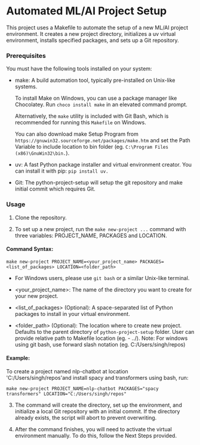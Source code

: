 # Automated ML/AI Project Setup

This project uses a Makefile to automate the setup of a new ML/AI project environment. It creates a new project directory, initializes a uv virtual environment, installs specified packages, and sets up a Git repository.

### Prerequisites

You must have the following tools installed on your system:

- make: A build automation tool, typically pre-installed on Unix-like systems.

  To install Make on Windows, you can use a package manager like Chocolatey. Run `choco install make` in an elevated command prompt.

  Alternatively, the `make` utility is included with Git Bash, which is recommended for running this `Makefile` on Windows.

  You can also download make Setup Program from `https://gnuwin32.sourceforge.net/packages/make.htm` and set the Path Variable to include location to bin folder (eg. `C:\Program Files (x86)\GnuWin32\bin.`).
  
- uv: A fast Python package installer and virtual environment creator. You can install it with pip: `pip install uv.`

- Git: The python-project-setup will setup the git repository and make initial commit which requires Git.
    
### Usage

1. Clone the repository.

2. To set up a new project, run the `make new-project ...` command with three variables: PROJECT_NAME, PACKAGES and LOCATION.

  #### Command Syntax:

  `make new-project PROJECT_NAME=<your_project_name> PACKAGES=<list_of_packages> LOCATION=<folder_path>`

- For Windows users, please use `git bash` or a similar Unix-like terminal.

- <your_project_name>: The name of the directory you want to create for your new project.
    
- <list_of_packages> (Optional): A space-separated list of Python packages to install in your virtual environment.

- <folder_path> (Optional): The location where to create new project. Defaults to the parent directory of `python-project-setup` folder. User can provide relative path to Makefile location (eg. - ../). 
  Note: For windows using git bash, use forward slash notation (eg. C:/Users/singh/repos)

#### Example:

To create a project named nlp-chatbot at location 'C:/Users/singh/repos'and install spacy and transformers using bash, run:

  `make new-project PROJECT_NAME=nlp-chatbot PACKAGES="spacy transformers" LOCATION="C:/Users/singh/repos"`
  
3. The command will create the directory, set up the environment, and initialize a local Git repository with an initial commit. If the directory already exists, the script will abort to prevent overwriting.

4. After the command finishes, you will need to activate the virtual environment manually. To do this, follow the Next Steps provided.

